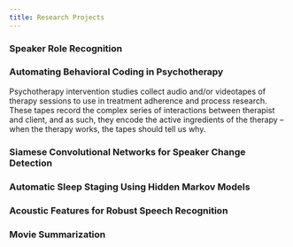 ```yaml
---
title: Research Projects
---
```


### Speaker Role Recognition

### Automating Behavioral Coding in Psychotherapy
Psychotherapy intervention studies collect audio and/or videotapes of therapy sessions to use in treatment adherence and process research. These tapes record the complex series of interactions between therapist and client, and as such, they encode the active ingredients of the therapy – when the therapy works, the tapes should tell us why.

### Siamese Convolutional Networks for Speaker Change Detection

### Automatic Sleep Staging Using Hidden Markov Models

### Acoustic Features for Robust Speech Recognition

### Movie Summarization
